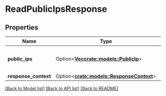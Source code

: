 # ReadPublicIpsResponse

## Properties

Name | Type | Description | Notes
------------ | ------------- | ------------- | -------------
**public_ips** | Option<[**Vec<crate::models::PublicIp>**](PublicIp.md)> | Information about one or more public IPs. | [optional]
**response_context** | Option<[**crate::models::ResponseContext**](ResponseContext.md)> |  | [optional]

[[Back to Model list]](../README.md#documentation-for-models) [[Back to API list]](../README.md#documentation-for-api-endpoints) [[Back to README]](../README.md)



